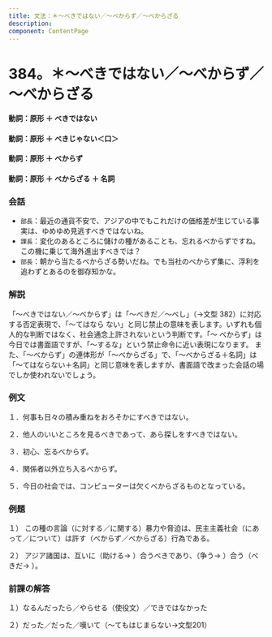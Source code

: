 ```yaml
---
title: 文法：＊～べきではない／～べからず／～べからざる
description:
component: ContentPage
---
```



# 384。＊～べきではない／～べからず／～べからざる
#### 動詞：原形 ＋ べきではない
#### 動詞：原形 ＋ べきじゃない＜口＞
#### 動詞：原形 ＋ べからず
#### 動詞：原形 ＋ べからざる ＋ 名詞
### 会話
- `部長`：最近の通貨不安で、アジアの中でもこれだけの価格差が生じている事実は、ゆめゆめ見逃すべきではないね。
- `課長`：変化のあるところに儲けの種があることも、忘れるべからずですね。この機に乗じて海外進出すべきでは？
- `部長`：朝から当たるべからざる勢いだね。でも当社のべからず集に、浮利を追わずとあるのを御存知かな。
### 解説
「～べきではない／～べからず」は「～べきだ／～べし」（→文型 382）に対応する否定表現で、「～てはなら ない」と同じ禁止の意味を表します。いずれも個人的な判断ではなく、社会通念上許されないという判断です。「～ べからず」は今日では書面語ですが、「～するな」という禁止命令に近い表現になります。
また、「～べからず」の連体形が「～べからざる」で、「～べからざる＋名詞」は「～てはならない＋名詞」と同じ意味を表しますが、書面語で改まった会話の場でしか使われないでしょう。
### 例文
１．何事も日々の積み重ねをおろそかにすべきではない。

２．他人のいいところを見るべきであって、あら探しをすべきではない。

３．初心、忘るべからず。

４．関係者以外立ち入るべからず。

５．今日の社会では、コンピューターは欠くべからざるものとなっている。
### 例題
１） この種の言論（に対する／に関する）暴力や脅迫は、民主主義社会（にあって／について）は許す（べからず／べからざる）行為である。      

２） アジア諸国は、互いに（助ける→ ）合うべきであり、（争う→ ）合う（べきだ→ ）。
### 前課の解答
１）なるんだったら／やらせる（使役文）／できではなかった

２）だった／だった／嘆いて（～てもはじまらない→文型201）
